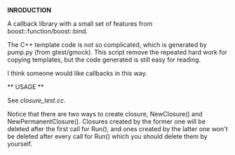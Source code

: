 **INRODUCTION**

A callback library with a small set of features from boost::function/boost::bind.

The C++ template code is not so complicated, which is generated by pump.py (from gtest/gmock). This script remove the repeated hard work for copying templates, but the code generated is still easy for reading.

I think someone would like callbacks in this way.

** USAGE **

See *closure_test.cc*.

Notice that there are two ways to create closure, NewClosure() and NewPermanentClosure(). Closures created by the former one will be deleted after the first call for Run(), and ones created by the latter one won't be deleted after every call for Run() which you should delete them by yourself.
